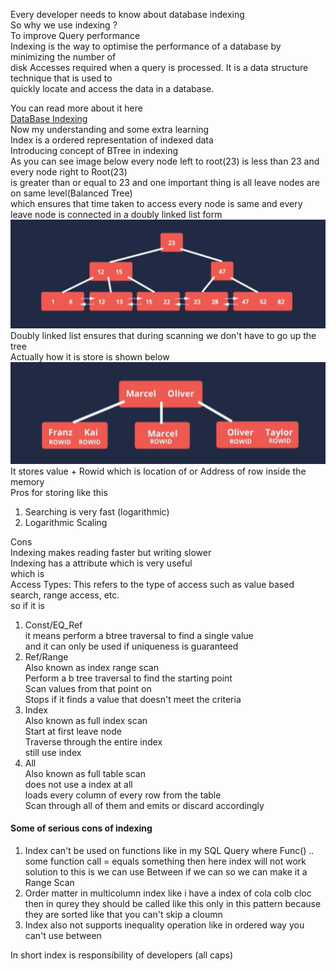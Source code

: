 Every developer needs to know about database indexing<br>
So why we use indexing ?
<br>
To improve Query performance<br>
Indexing is the way to optimise the performance of a database by minimizing the number of <br>
disk Accesses required when a query is processed. It is a data structure technique that is used to <br>
quickly locate and access the data in a database.<br> 

You can read more about it here <br>
<a href="https://www.geeksforgeeks.org/indexing-in-databases-set-1/">DataBase Indexing </a><br>
Now my understanding and some extra learning<br>
Index is a ordered representation of indexed data<br>
Introducing concept of BTree in indexing <br>
As you can see image below every node left to root(23) is less than 23 and every node right to Root(23)<br>
is greater than or equal to 23 and one important thing is all leave nodes are on same level(Balanced Tree)<br>
which ensures that time taken to access every node is same and every leave node is connected in a doubly linked list form
<br>
<img src="../Src/Btree.jpg"></img><br>
Doubly linked list ensures that during scanning we don't have to go up the tree<br>
Actually how it is store is shown below <br>
<img src="../Src/Btree2.jpg"></img><br>
It stores value + Rowid which is location of or Address of row inside the memory <br>
Pros for storing like this<br>
1. Searching is very fast (logarithmic)<br>
2. Logarithmic Scaling<br>

Cons <br>
Indexing makes reading faster but writing slower<br>
Indexing has a attribute which is very useful <br>
which is <br>
Access Types: This refers to the type of access such as value based search, range access, etc.<br>
so if it is <br>
1. Const/EQ_Ref <br>
it means perform a btree traversal to find a single value<br>
and it can only be used if uniqueness is guaranteed  <br>
2. Ref/Range<br>
Also known as index range scan<br>
Perform a b tree traversal to find the starting point <br>
Scan values from that point on<br>
Stops if it finds a value that doesn't meet the criteria<br>
3. Index<br>
Also known as full index scan<br>
Start at first leave node <br>
Traverse through the entire index <br>
still use index<br>
4. All<br>
Also known as full table scan<br>
does not use a index at all<br>
loads every column of every row from the table<br>
Scan through all of them and emits or discard accordingly<br>
<h4>Some of serious cons of indexing</h4>

1. Index can't be used on functions like
in my SQL Query 
where Func() .. some function call = equals something then 
here index will not work
solution to this is we can use Between if we can so we can make it a Range Scan
2. Order matter in multicolumn index
like i have a index of 
cola colb cloc
then in qurey they should be called like this only in this pattern 
because they are sorted like that you can't skip a cloumn
3. Index also not supports inequality operation
like in ordered way you can't use between

In short index is responsibility of developers (all caps)





